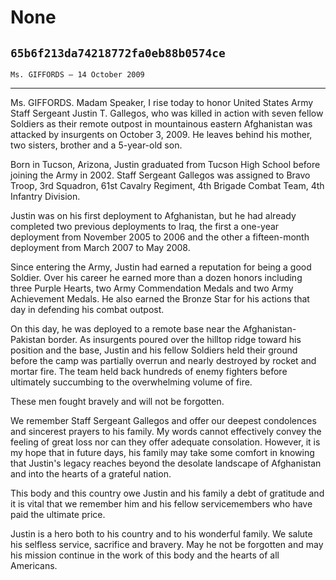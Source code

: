 # None
## `65b6f213da74218772fa0eb88b0574ce`
`Ms. GIFFORDS — 14 October 2009`

---


Ms. GIFFORDS. Madam Speaker, I rise today to honor United States Army 
Staff Sergeant Justin T. Gallegos, who was killed in action with seven 
fellow Soldiers as their remote outpost in mountainous eastern 
Afghanistan was attacked by insurgents on October 3, 2009. He leaves 
behind his mother, two sisters, brother and a 5-year-old son.

Born in Tucson, Arizona, Justin graduated from Tucson High School 
before joining the Army in 2002. Staff Sergeant Gallegos was assigned 
to Bravo Troop, 3rd Squadron, 61st Cavalry Regiment, 4th Brigade Combat 
Team, 4th Infantry Division.

Justin was on his first deployment to Afghanistan, but he had already 
completed two previous deployments to Iraq, the first a one-year 
deployment from November 2005 to 2006 and the other a fifteen-month 
deployment from March 2007 to May 2008.

Since entering the Army, Justin had earned a reputation for being a 
good Soldier. Over his career he earned more than a dozen honors 
including three Purple Hearts, two Army Commendation Medals and two 
Army Achievement Medals. He also earned the Bronze Star for his actions 
that day in defending his combat outpost.

On this day, he was deployed to a remote base near the Afghanistan-
Pakistan border. As insurgents poured over the hilltop ridge toward his 
position and the base, Justin and his fellow Soldiers held their ground 
before the camp was partially overrun and nearly destroyed by rocket 
and mortar fire. The team held back hundreds of enemy fighters before 
ultimately succumbing to the overwhelming volume of fire.

These men fought bravely and will not be forgotten.

We remember Staff Sergeant Gallegos and offer our deepest condolences 
and sincerest prayers to his family. My words cannot effectively convey 
the feeling of great loss nor can they offer adequate consolation. 
However, it is my hope that in future days, his family may take some 
comfort in knowing that Justin's legacy reaches beyond the desolate 
landscape of Afghanistan and into the hearts of a grateful nation.

This body and this country owe Justin and his family a debt of 
gratitude and it is vital that we remember him and his fellow 
servicemembers who have paid the ultimate price.

Justin is a hero both to his country and to his wonderful family. We 
salute his selfless service, sacrifice and bravery. May he not be 
forgotten and may his mission continue in the work of this body and the 
hearts of all Americans.
